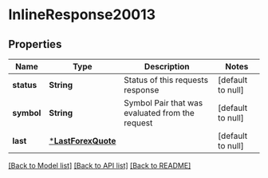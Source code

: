 # InlineResponse20013

## Properties
Name | Type | Description | Notes
------------ | ------------- | ------------- | -------------
**status** | **String** | Status of this requests response | [default to null]
**symbol** | **String** | Symbol Pair that was evaluated from the request | [default to null]
**last** | [***LastForexQuote**](LastForexQuote.md) |  | [default to null]

[[Back to Model list]](../README.md#documentation-for-models) [[Back to API list]](../README.md#documentation-for-api-endpoints) [[Back to README]](../README.md)


